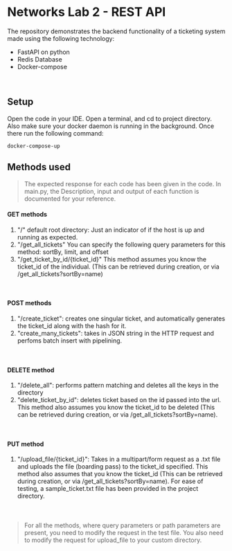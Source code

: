 # Networks Lab 2 - REST API
The repository demonstrates the backend functionality of a ticketing system made using the following technology: <br/>

- FastAPI on python
- Redis Database
- Docker-compose

<br/>

## Setup
Open the code in your IDE. Open a terminal, and cd to project directory. Also make sure your docker daemon is running in the background. Once there run the following command:<br/>
```
docker-compose-up
```
## Methods used 
> The expected response for each code has been given in the code. In main.py, the Description, input and output of each function is documented for your reference.

#### GET methods
1. "/" default root directory: Just an indicator of if the host is up and running as expected.
2. "/get_all_tickets"
You can specify the following query parameters for this method: sortBy, limit, and offset
3. "/get_ticket_by_id/{ticket_id}"
This method assumes you know the ticket_id of the individual. (This can be retrieved during creation, or via /get_all_tickets?sortBy=name) 
<br/>

#### POST methods
1. "/create_ticket": creates one singular ticket, and automatically generates the ticket_id along with the hash for it.
2. "create_many_tickets": takes in JSON string in the HTTP request and perfoms batch insert with pipelining.
<br/>

#### DELETE method
1. "/delete_all": performs pattern matching and deletes all the keys in the directory
2. "delete_ticket_by_id": deletes ticket based on the id passed into the url. This method also assumes you know the ticket_id to be deleted (This can be retrieved during creation, or via /get_all_tickets?sortBy=name).
<br/>

#### PUT method
1. "/upload_file/{ticket_id}": Takes in a multipart/form request as a .txt file and uploads the file (boarding pass) to the ticket_id specified. This method also assumes that you know the ticket_id (This can be retrieved during creation, or via /get_all_tickets?sortBy=name). For ease of testing, a sample_ticket.txt file has been provided in the project directory.
<br/>

#### 
> For all the methods, where query parameters or path parameters are present, you need to modify the request in the test file. You also need to modify the request for upload_file to your custom directory.
